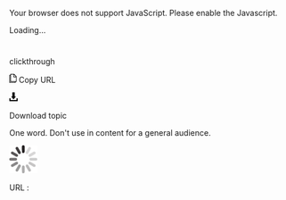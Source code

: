 Your browser does not support JavaScript. Please enable the Javascript.

Loading...

# 

clickthrough

![Copy URL](clickthrough_files/Copy.png)
Copy URL

![Download](clickthrough_files/Download.png)

Download topic

One word. Don't use in content for a general audience. 

![In progress](clickthrough_files/activity-large.gif)

URL :

